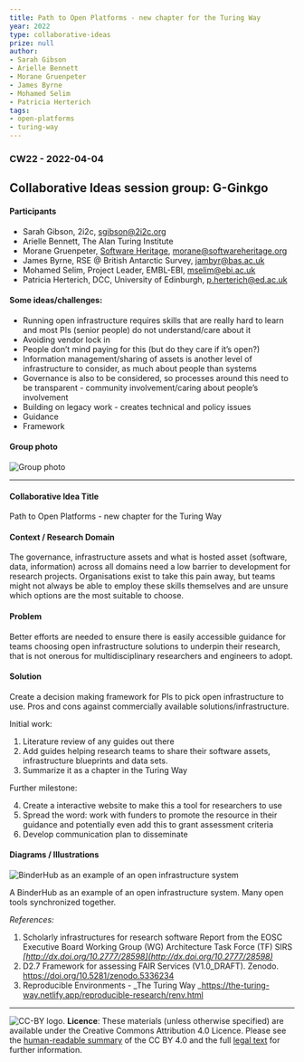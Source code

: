 ```yaml
---
title: Path to Open Platforms - new chapter for the Turing Way
year: 2022
type: collaborative-ideas
prize: null
author:
- Sarah Gibson
- Arielle Bennett
- Morane Gruenpeter
- James Byrne
- Mohamed Selim
- Patricia Herterich
tags:
- open-platforms
- turing-way
---
```


### CW22 - 2022-04-04


## **Collaborative Ideas session group: G-Ginkgo**


#### **Participants**

* Sarah Gibson, 2i2c, sgibson@2i2c.org
* Arielle Bennett, The Alan Turing Institute
* Morane Gruenpeter, [Software Heritage](https://archive.softwareheritage.org/), morane@softwareheritage.org
* James Byrne, RSE @ British Antarctic Survey, jambyr@bas.ac.uk
* Mohamed Selim, Project Leader, EMBL-EBI, mselim@ebi.ac.uk
* Patricia Herterich, DCC, University of Edinburgh, p.herterich@ed.ac.uk

#### Some ideas/challenges:

* Running open infrastructure requires skills that are really hard to learn and most PIs (senior people) do not understand/care about it
* Avoiding vendor lock in 
* People don’t mind paying for this (but do they care if it’s open?)
* Information management/sharing of assets is another level of infrastructure to consider, as much about people than systems
* Governance is also to be considered, so processes around this need to be transparent - community involvement/caring about people’s involvement
* Building on legacy work - creates technical and policy issues
* Guidance
* Framework 


#### **Group photo**


![Group photo](../images/cw22-open-platforms-group.png)



---




#### **Collaborative Idea Title**

Path to Open Platforms - new chapter for the Turing Way


#### **Context / Research Domain**

The governance, infrastructure assets and what is hosted asset (software, data, information) across all domains need a low barrier to development for research projects. Organisations exist to take this pain away, but teams might not always be able to employ these skills themselves and are unsure which options are the most suitable to choose.


#### **Problem**

Better efforts are needed to ensure there is easily accessible guidance for teams choosing open infrastructure solutions to underpin their research, that is not onerous for multidisciplinary researchers and engineers to adopt.


#### **Solution**

Create a decision making framework for PIs to pick open infrastructure to use. Pros and cons against commercially available solutions/infrastructure.

Initial work:

1. Literature review of any guides out there
2. Add guides helping research teams to share their software assets, infrastructure blueprints and data sets.
3. Summarize it as a chapter in the Turing Way

Further milestone:

4. Create a interactive website to make this a tool for researchers to use
5. Spread the word: work with funders to promote the resource in their guidance and potentially even add this to grant assessment criteria
6. Develop communication plan to disseminate 


#### **Diagrams / Illustrations**


![BinderHub as an example of an open infrastructure system](../images/cw22-binderhub.png)


A BinderHub as an example of an open infrastructure system. Many open tools synchronized together.

_References:_

1. Scholarly infrastructures for research software  Report from the EOSC Executive Board Working Group (WG) Architecture Task Force (TF) SIRS _[http://dx.doi.org/10.2777/28598](http://dx.doi.org/10.2777/28598)_
2. D2.7 Framework for assessing FAIR Services (V1.0_DRAFT). Zenodo. https://doi.org/10.5281/zenodo.5336234
3. Reproducible Environments - _The Turing Way _https://the-turing-way.netlify.app/reproducible-research/renv.html

---

![CC-BY logo.](../images/cc-by.png)
 **Licence**: These materials (unless otherwise specified) are available under the Creative Commons Attribution 4.0 Licence. Please see the [human-readable summary](https://www.google.com/url?q=https://creativecommons.org/licenses/by/4.0/&sa=D&source=editors&ust=1647284370432093&usg=AOvVaw2IyqAL186hk_ruENZiM2-A) of the CC BY 4.0 and the full [legal text](https://www.google.com/url?q=https://creativecommons.org/licenses/by/4.0/legalcode&sa=D&source=editors&ust=1647284370432262&usg=AOvVaw2R4BnNUMy5SZKiFCW1z4Ky) for further information.
